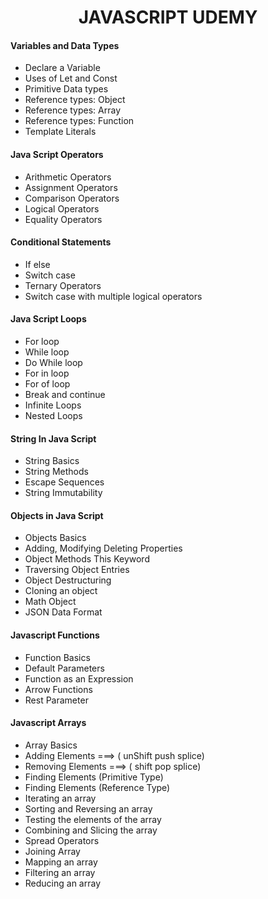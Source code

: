 
<h1 align="center">JAVASCRIPT UDEMY</h1>

<h4 align="left">Variables and Data Types</h4>

-  Declare a Variable
-  Uses of Let and Const
-  Primitive Data types
-  Reference types: Object
-  Reference types: Array 
-  Reference types: Function
-  Template Literals

<h4 align="left">Java Script Operators</h4>

-  Arithmetic Operators
-  Assignment Operators
-  Comparison Operators
-  Logical Operators
-  Equality Operators

<h4 align="left">Conditional Statements</h4>

-  If else
-  Switch case
-  Ternary Operators
-  Switch case with multiple logical operators


<h4 align="left">Java Script Loops</h4>

-  For loop
-  While loop
-  Do While loop
-  For in loop
-  For of loop
-  Break and continue
-  Infinite Loops
-  Nested Loops

<h4 align="left">String In Java Script</h4>

-  String Basics
-  String Methods
-  Escape Sequences
-  String Immutability


<h4 align="left">Objects in Java Script</h4>

-  Objects Basics
-  Adding, Modifying Deleting Properties
-  Object Methods This Keyword
-  Traversing Object Entries
-  Object Destructuring
-  Cloning an object
-  Math Object
-  JSON Data Format


<h4 align="left">Javascript Functions</h4>

-  Function Basics
-  Default Parameters
-  Function as an Expression
-  Arrow Functions
-  Rest Parameter

<h4 align="left">Javascript Arrays</h4>

-  Array Basics
-  Adding Elements ===> ( unShift push splice)
-  Removing Elements ===> ( shift pop splice)
-  Finding Elements (Primitive Type)
-  Finding Elements (Reference Type)
-  Iterating an array
-  Sorting and Reversing an array
-  Testing the elements of the array
-  Combining and Slicing the array
-  Spread Operators
-  Joining Array
-  Mapping an array
-  Filtering an array
-  Reducing an array




